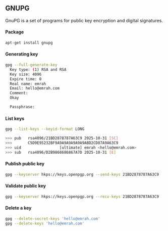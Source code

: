 ## GNUPG
GnuPG  is  a  set  of programs for public key encryption and digital signatures.

#### Package

```bash
apt-get install gnupg
```

#### Generating key

```bash
gpg --full-generate-key
  Key type: (1) RSA and RSA
  Key size: 4096
  Expire time: 0
  Real name: emrah
  Email: hello@emrah.com
  Comment:
  Okay

  Passphrase:
```

#### List keys

```bash
gpg --list-keys --keyid-format LONG

>>> pub   rsa4096/21BD2878787A63C9 2025-10-31 [SC]
>>>       C5D9E95232BF9A9A9A9A9A9A9ABD2CD87A9A63C9
>>> uid                 [ultimate] emrah <hello@emrah.com>
>>> sub   rsa4096/D2B9868686867A7D 2025-10-31 [E]
```

#### Publish public key

```bash
gpg --keyserver hkps://keys.openpgp.org --send-keys 21BD2878787A63C9
```

#### Validate public key

```bash
gpg --keyserver hkps://keys.openpgp.org --recv-keys 21BD2878787A63C9
```

#### Delete a key

```bash
gpg --delete-secret-keys 'hello@emrah.com'
gpg --delete-keys 'hello@emrah.com'
```
